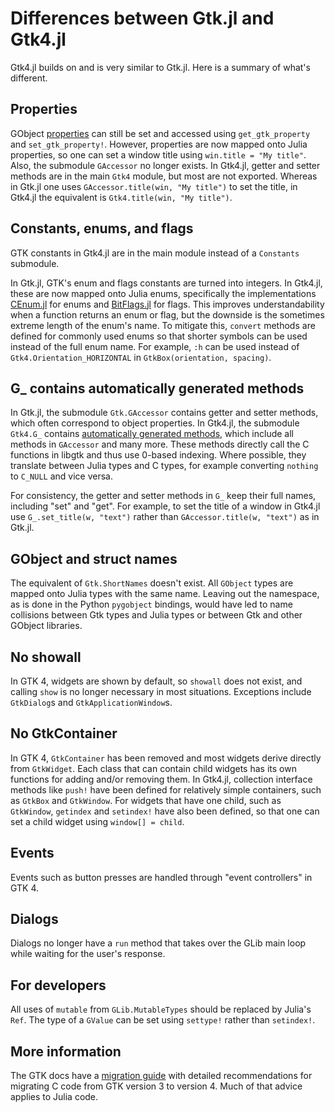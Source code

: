 # Differences between Gtk.jl and Gtk4.jl

Gtk4.jl builds on and is very similar to Gtk.jl. Here is a summary of what's different.

## Properties

GObject [properties](manual/properties.md) can still be set and accessed using `get_gtk_property` and `set_gtk_property!`. However, properties are now mapped onto Julia properties, so one can set a window title using `win.title = "My title"`.  Also, the submodule `GAccessor` no longer exists. In Gtk4.jl, getter and setter methods are in the main `Gtk4` module, but most are not exported. Whereas in Gtk.jl one uses `GAccessor.title(win, "My title")` to set the title, in Gtk4.jl the equivalent is `Gtk4.title(win, "My title")`.

## Constants, enums, and flags

GTK constants in Gtk4.jl are in the main module instead of a `Constants` submodule.

In Gtk.jl, GTK's enum and flags constants are turned into integers. In Gtk4.jl, these are now mapped onto Julia enums, specifically the implementations [CEnum.jl](https://github.com/JuliaInterop/CEnum.jl) for enums and [BitFlags.jl](https://github.com/jmert/BitFlags.jl) for flags. This improves understandability when a function returns an enum or flag, but the downside is the sometimes extreme length of the enum's name. To mitigate this, `convert` methods are defined for commonly used enums so that shorter symbols can be used instead of the full enum name. For example, `:h` can be used instead of `Gtk4.Orientation_HORIZONTAL` in `GtkBox(orientation, spacing)`.

## G_ contains automatically generated methods

In Gtk.jl, the submodule `Gtk.GAccessor` contains getter and setter methods, which often correspond to object properties. In Gtk4.jl, the submodule `Gtk4.G_` contains [automatically generated methods](manual/methods.md), which include all methods in `GAccessor` and many more. These methods directly call the C functions in libgtk and thus use 0-based indexing. Where possible, they translate between Julia types and C types, for example converting `nothing` to `C_NULL` and vice versa.

For consistency, the getter and setter methods in `G_` keep their full names, including "set" and "get". For example, to set the title of a window in Gtk4.jl use `G_.set_title(w, "text")` rather than `GAccessor.title(w, "text")` as in Gtk.jl.

## GObject and struct names

The equivalent of `Gtk.ShortNames` doesn't exist. All `GObject` types are mapped onto Julia types with the same name. Leaving out the namespace, as is done in the Python `pygobject` bindings, would have led to name collisions between Gtk types and Julia types or between Gtk and other GObject libraries.

## No showall

In GTK 4, widgets are shown by default, so `showall` does not exist, and calling `show` is no longer necessary in most situations. Exceptions include `GtkDialog`s and `GtkApplicationWindow`s.

## No GtkContainer

In GTK 4, `GtkContainer` has been removed and most widgets derive directly from `GtkWidget`. Each class that can contain child widgets has its own functions for adding and/or removing them. In Gtk4.jl, collection interface methods like `push!` have been defined for relatively simple containers, such as `GtkBox` and `GtkWindow`. For widgets that have one child, such as `GtkWindow`, `getindex` and `setindex!` have also been defined, so that one can set a child widget using `window[] = child`.

## Events

Events such as button presses are handled through "event controllers" in GTK 4.

## Dialogs

Dialogs no longer have a `run` method that takes over the GLib main loop while waiting for the user's response.

## For developers

All uses of `mutable` from `GLib.MutableTypes` should be replaced by Julia's `Ref`.
The type of a `GValue` can be set using `settype!` rather than `setindex!`.

## More information

The GTK docs have a [migration guide](https://docs.gtk.org/gtk4/migrating-3to4.html) with detailed recommendations for migrating C code from GTK version 3 to version 4. Much of that advice applies to Julia code.
